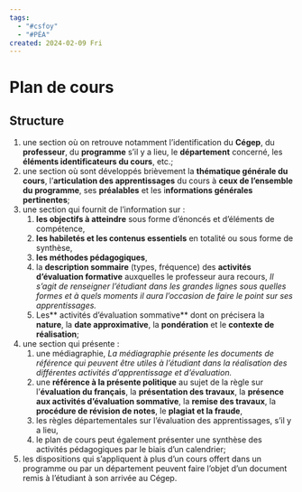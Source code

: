 ```yaml
---
tags:
  - "#csfoy"
  - "#PÉA"
created: 2024-02-09 Fri
---
```


# Plan de cours

## Structure 
1. une section où on retrouve notamment l’identification du **Cégep**, du **professeur**, du **programme** s’il y a lieu, le **département** concerné, les **éléments identificateurs du cours**, etc.;
2. une section où sont développés brièvement la **thématique générale du cours**, l’**articulation des apprentissages** du cours à **ceux de l’ensemble du programme**, ses **préalables** et les i**nformations générales pertinentes**;
3. une section qui fournit de l’information sur :
	1. **les objectifs à atteindre** sous forme d’énoncés et d’éléments de compétence,
	2. **les habiletés et les contenus essentiels** en totalité ou sous forme de synthèse,
	3. **les méthodes pédagogiques**,
	4. la **description sommaire** (types, fréquence) des **activités d’évaluation formative** auxquelles le professeur aura recours,
	    *Il s’agit de renseigner l’étudiant dans les grandes lignes sous quelles formes et à quels moments il aura l’occasion de faire le point sur ses apprentissages.*
	5. Les** activités d’évaluation sommative** dont on précisera la **nature**, la **date approximative**, la **pondération** et le **contexte de réalisation**;
4. une section qui présente :
	1. une médiagraphie, 
	     *La médiagraphie présente les documents de référence qui  peuvent être utiles à l’étudiant dans la réalisation des différentes activités d’apprentissage et d’évaluation.*
	1. une **référence à la présente politique** au sujet de la règle sur l’**évaluation du français**, la **présentation des travaux**, la **présence aux activités d’évaluation sommative**, la **remise des travaux**, la **procédure de révision de notes**, le **plagiat et la fraude**,
	2. les règles départementales sur l’évaluation des apprentissages, s’il y a lieu,
	3. le plan de cours peut également présenter une synthèse des activités pédagogiques par le biais d’un calendrier;
5. les dispositions qui s’appliquent à plus d’un cours offert dans un programme ou par un département peuvent faire l’objet d’un document remis à l’étudiant à son arrivée au Cégep.
